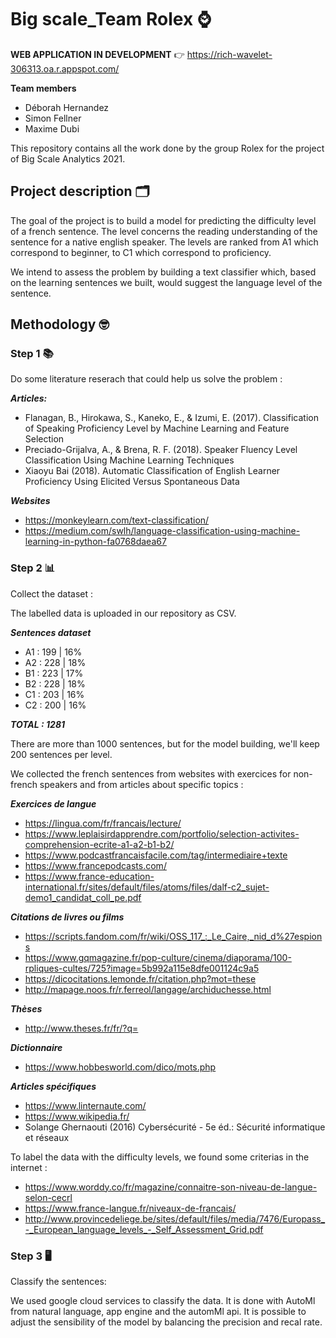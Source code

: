 # Big scale_Team Rolex ⌚

**WEB APPLICATION IN DEVELOPMENT** 👉 https://rich-wavelet-306313.oa.r.appspot.com/

**Team members**

 - Déborah Hernandez 
 - Simon Fellner 
 - Maxime Dubi

This repository contains all the work done by the group Rolex for the project of Big Scale Analytics 2021.

## Project description 🗂️

The goal of the project is to build a model for predicting the difficulty level of a french sentence. The level concerns the reading understanding of the sentence for a native english speaker. The levels are ranked from A1 which correspond to beginner, to C1 which correspond to proficiency. 

We intend to assess the problem by building a text classifier which, based on the learning sentences we built, would suggest the language level of the sentence. 

## Methodology 🤓 

### Step 1 📚

Do some literature reserach that could help us solve the problem : 

***Articles:***

- Flanagan, B., Hirokawa, S., Kaneko, E., & Izumi, E. (2017). Classification of Speaking Proficiency Level by Machine Learning and Feature Selection
- Preciado-Grijalva, A., & Brena, R. F. (2018). Speaker Fluency Level Classification Using Machine Learning Techniques
- Xiaoyu Bai (2018). Automatic Classification of English Learner Proficiency Using Elicited Versus Spontaneous Data

***Websites***

- https://monkeylearn.com/text-classification/
- https://medium.com/swlh/language-classification-using-machine-learning-in-python-fa0768daea67


### Step 2 📊

Collect the dataset : 

The labelled data is uploaded in our repository as CSV. 

***Sentences dataset***
 - A1 : 199 | 16%
 - A2 : 228 | 18%
 - B1 : 223 | 17%
 - B2 : 228 | 18%
 - C1 : 203 | 16%
 - C2 : 200 | 16%
 
 ***TOTAL : 1281***
 
There are more than 1000 sentences, but for the model building, we'll keep 200 sentences per level.


We collected the french sentences from websites with exercices for non-french speakers and from articles about specific topics : 

***Exercices de langue***

- https://lingua.com/fr/francais/lecture/
- https://www.leplaisirdapprendre.com/portfolio/selection-activites-comprehension-ecrite-a1-a2-b1-b2/
- https://www.podcastfrancaisfacile.com/tag/intermediaire+texte
- https://www.francepodcasts.com/
- https://www.france-education-international.fr/sites/default/files/atoms/files/dalf-c2_sujet-demo1_candidat_coll_pe.pdf

***Citations de livres ou films***

- https://scripts.fandom.com/fr/wiki/OSS_117_:_Le_Caire,_nid_d%27espions
- https://www.gqmagazine.fr/pop-culture/cinema/diaporama/100-rpliques-cultes/725?image=5b992a115e8dfe001124c9a5
- https://dicocitations.lemonde.fr/citation.php?mot=these
- http://mapage.noos.fr/r.ferreol/langage/archiduchesse.html

***Thèses***

- http://www.theses.fr/fr/?q=

***Dictionnaire***

- https://www.hobbesworld.com/dico/mots.php

***Articles spécifiques***

- https://www.linternaute.com/
- https://www.wikipedia.fr/
- Solange Ghernaouti (2016) Cybersécurité - 5e éd.: Sécurité informatique et réseaux
 

To label the data with the difficulty levels, we found some criterias in the internet : 

 - https://www.worddy.co/fr/magazine/connaitre-son-niveau-de-langue-selon-cecrl
 - https://www.france-langue.fr/niveaux-de-francais/
 - http://www.provincedeliege.be/sites/default/files/media/7476/Europass_-_European_language_levels_-_Self_Assessment_Grid.pdf


### Step 3 🖥️

Classify the sentences: 

We used google cloud services to classify the data. It is done with AutoMl from natural language, app engine and the automMl api. 
It is possible to adjust the sensibility of the model by balancing the precision and recal rate. 


